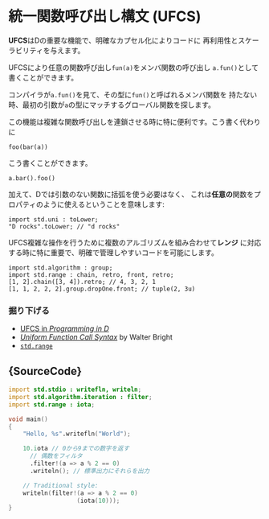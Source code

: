 # 統一関数呼び出し構文 (UFCS)

**UFCS**はDの重要な機能で、明確なカプセル化によりコードに
再利用性とスケーラビリティを与えます。

UFCSにより任意の関数呼び出し`fun(a)`をメンバ関数の呼び出し
`a.fun()`として書くことができます。

コンパイラが`a.fun()`を見て、その型に`fun()`と呼ばれるメンバ関数を
持たない時、最初の引数が`a`の型にマッチするグローバル関数を探します。

この機能は複雑な関数呼び出しを連鎖させる時に特に便利です。こう書く代わりに

    foo(bar(a))

こう書くことができます。

    a.bar().foo()

加えて、Dでは引数のない関数に括弧を使う必要はなく、
これは**任意の**関数をプロパティのように使えるということを意味します:

    import std.uni : toLower;
    "D rocks".toLower; // "d rocks"

UFCS複雑な操作を行うために複数のアルゴリズムを組み合わせて**レンジ**
に対応する時に特に重要で、明確で管理しやすいコードを可能にします。

    import std.algorithm : group;
    import std.range : chain, retro, front, retro;
    [1, 2].chain([3, 4]).retro; // 4, 3, 2, 1
    [1, 1, 2, 2, 2].group.dropOne.front; // tuple(2, 3u)

### 掘り下げる

- [UFCS in _Programming in D_](http://ddili.org/ders/d.en/ufcs.html)
- [_Uniform Function Call Syntax_](http://www.drdobbs.com/cpp/uniform-function-call-syntax/232700394) by Walter Bright
- [`std.range`](http://dlang.org/phobos/std_range.html)

## {SourceCode}

```d
import std.stdio : writefln, writeln;
import std.algorithm.iteration : filter;
import std.range : iota;

void main()
{
    "Hello, %s".writefln("World");

    10.iota // 0から9までの数字を返す
      // 偶数をフィルタ
      .filter!(a => a % 2 == 0)
      .writeln(); // 標準出力にそれらを出力

    // Traditional style:
    writeln(filter!(a => a % 2 == 0)
    			   (iota(10)));
}
```
